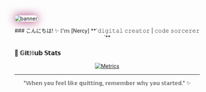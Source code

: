 <style>
  img[alt="banner"] {
    border-radius: 15px;
    box-shadow: 0 0 25px #A12568;
    transition: transform 0.3s ease;
  }
  img[alt="banner"]:hover {
    transform: scale(1.02);
  }
</style>

![banner](https://raw.githubusercontent.com/N3rcy/N3rcy/main/assets/cyber-banner.png)

<div align="center">
  ### こんにちは! ✨ 𝕀'𝕞 [Nercy]
  **`𝚍𝚒𝚐𝚒𝚝𝚊𝚕 𝚌𝚛𝚎𝚊𝚝𝚘𝚛 | 𝚌𝚘𝚍𝚎 𝚜𝚘𝚛𝚌𝚎𝚛𝚎𝚛 `**
</div>

### 🌌 𝔾𝕚𝕥ℍ𝕦𝕓 𝕊𝕥𝕒𝕥𝕤
<div align="center">

[![Metrics](https://github-readme-stats.vercel.app/api?username=N3rcy&theme=tokynight)](https://github.com/anuraghazra/github-readme-stats)
  
</div>

---

<div align="center">
  
  "𝕎𝕙𝕖𝕟 𝕪𝕠𝕦 𝕗𝕖𝕖𝕝 𝕝𝕚𝕜𝕖 𝕢𝕦𝕚𝕥𝕥𝕚𝕟𝕘, 𝕣𝕖𝕞𝕖𝕞𝕓𝕖𝕣 𝕨𝕙𝕪 𝕪𝕠𝕦 𝕤𝕥𝕒𝕣𝕥𝕖𝕕." ✨

</div>